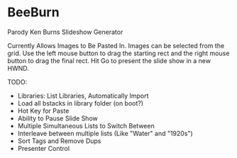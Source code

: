 # BeeBurn
Parody Ken Burns Slideshow Generator

Currently Allows Images to Be Pasted In.
Images can be selected from the grid.
Use the left mouse button to drag the starting rect and the right mouse button to drag the final rect.
Hit Go to present the slide show in a new HWND.

TODO:

* Libraries: List Libraries, Automatically Import
* Load all bstacks in library folder (on boot?)
* Hot Key for Paste
* Ability to Pause Slide Show
* Multiple Simultaneous Lists to Switch Between
* Interleave between multiple lists (Like "Water" and "1920s")
* Sort Tags and Remove Dups
* Presenter Control